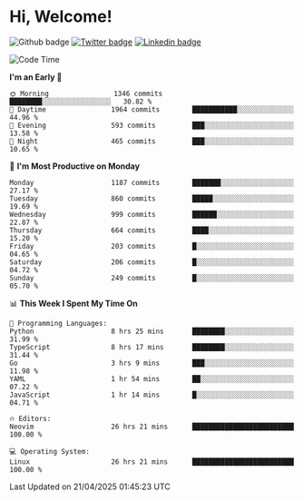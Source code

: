   # Hi, Welcome!
  ![Github badge](https://img.shields.io/github/followers/kraken-afk.svg?style=social&label=Follow&maxAge=2592000)
  [![Twitter badge](https://img.shields.io/badge/-Twitter-00acee?style=flat-square&logo=Twitter&logoColor=white)](https://twitter.com/trshppl)
  [![Linkedin badge](https://img.shields.io/badge/LinkedIn-0077B5?style=flat-square&logo=linkedin&logoColor=white)](https://www.linkedin.com/in/noveanrer)
<!--START_SECTION:waka-->
![Code Time](http://img.shields.io/badge/Code%20Time-882%20hrs%2041%20mins-blue)

**I'm an Early 🐤** 

```text
🌞 Morning                1346 commits        ████████░░░░░░░░░░░░░░░░░   30.82 % 
🌆 Daytime                1964 commits        ███████████░░░░░░░░░░░░░░   44.96 % 
🌃 Evening                593 commits         ███░░░░░░░░░░░░░░░░░░░░░░   13.58 % 
🌙 Night                  465 commits         ███░░░░░░░░░░░░░░░░░░░░░░   10.65 % 
```
📅 **I'm Most Productive on Monday** 

```text
Monday                   1187 commits        ███████░░░░░░░░░░░░░░░░░░   27.17 % 
Tuesday                  860 commits         █████░░░░░░░░░░░░░░░░░░░░   19.69 % 
Wednesday                999 commits         ██████░░░░░░░░░░░░░░░░░░░   22.87 % 
Thursday                 664 commits         ████░░░░░░░░░░░░░░░░░░░░░   15.20 % 
Friday                   203 commits         █░░░░░░░░░░░░░░░░░░░░░░░░   04.65 % 
Saturday                 206 commits         █░░░░░░░░░░░░░░░░░░░░░░░░   04.72 % 
Sunday                   249 commits         █░░░░░░░░░░░░░░░░░░░░░░░░   05.70 % 
```


📊 **This Week I Spent My Time On** 

```text
💬 Programming Languages: 
Python                   8 hrs 25 mins       ████████░░░░░░░░░░░░░░░░░   31.99 % 
TypeScript               8 hrs 17 mins       ████████░░░░░░░░░░░░░░░░░   31.44 % 
Go                       3 hrs 9 mins        ███░░░░░░░░░░░░░░░░░░░░░░   11.98 % 
YAML                     1 hr 54 mins        ██░░░░░░░░░░░░░░░░░░░░░░░   07.22 % 
JavaScript               1 hr 14 mins        █░░░░░░░░░░░░░░░░░░░░░░░░   04.71 % 

🔥 Editors: 
Neovim                   26 hrs 21 mins      █████████████████████████   100.00 % 

💻 Operating System: 
Linux                    26 hrs 21 mins      █████████████████████████   100.00 % 
```


 Last Updated on 21/04/2025 01:45:23 UTC
<!--END_SECTION:waka-->